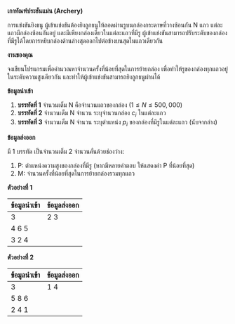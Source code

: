 **เกาทัณฑ์ประชันแม่น (Archery)**

การแข่งขันยิงธนู ผู้เข้าแข่งขันต้องยิงลูกธนูให้ลอดผ่านรูบนกล่องกระดาษที่วางซ้อนกัน N แถว แต่ละแถวมีกล่องซ้อนกันอยู่ และมีเพียงกล่องเดียวในแต่ละแถวที่มีรู ผู้เข้าแข่งขันสามารถปรับระดับของกล่องที่มีรูได้โดยการหยิบกล่องด้านล่างสุดออกไปต่อข้างบนสุดในแถวเดียวกัน

**งานของคุณ**

จงเขียนโปรแกรมเพื่อคำนวณหาจำนวนครั้งที่น้อยที่สุดในการย้ายกล่อง เพื่อทำให้รูของกล่องทุกแถวอยู่ในระดับความสูงเดียวกัน และทำให้ผู้เข้าแข่งขันสามารถยิงลูกธนูผ่านได้

**ข้อมูลนำเข้า**

1.  **บรรทัดที่ 1** จำนวนเต็ม N คือจำนวนแถวของกล่อง ($1 \le N \le 500,000$)
2.  **บรรทัดที่ 2** จำนวนเต็ม N จำนวน ระบุจำนวนกล่อง $c_i$ ในแต่ละแถว
3.  **บรรทัดที่ 3** จำนวนเต็ม N จำนวน ระบุตำแหน่ง $p_i$ ของกล่องที่มีรูในแต่ละแถว (นับจากล่าง)

**ข้อมูลส่งออก**

มี 1 บรรทัด เป็นจำนวนเต็ม 2 จำนวนคั่นด้วยช่องว่าง:
1.  P: ตำแหน่งความสูงของกล่องที่มีรู (หากมีหลายคำตอบ ให้แสดงค่า P ที่น้อยที่สุด)
2.  M: จำนวนครั้งที่น้อยที่สุดในการย้ายกล่องรวมทุกแถว

**ตัวอย่างที่ 1**

| ข้อมูลนำเข้า | ข้อมูลส่งออก |
| :--- | :--- |
| 3 | 2 3 |
| 4 6 5 | |
| 3 2 4 | |

**ตัวอย่างที่ 2**

| ข้อมูลนำเข้า | ข้อมูลส่งออก |
| :--- | :--- |
| 3 | 1 4 |
| 5 8 6 | |
| 2 4 1 | |